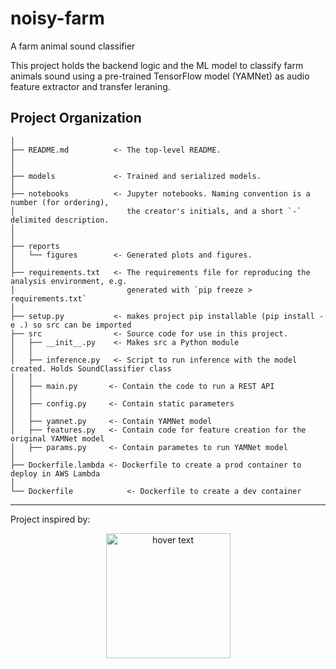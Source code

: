 noisy-farm
==============================

A farm animal sound classifier

This project holds the backend logic and the ML model to classify farm animals sound using a pre-trained TensorFlow model (YAMNet) as audio feature extractor and transfer leraning. 



Project Organization
------------

    │ 
    ├── README.md          <- The top-level README.
    │
    │
    ├── models             <- Trained and serialized models.
    │
    ├── notebooks          <- Jupyter notebooks. Naming convention is a number (for ordering),
    │                         the creator's initials, and a short `-` delimited description.
    │
    │
    ├── reports            
    │   └── figures        <- Generated plots and figures.
    │
    ├── requirements.txt   <- The requirements file for reproducing the analysis environment, e.g.
    │                         generated with `pip freeze > requirements.txt`
    │
    ├── setup.py           <- makes project pip installable (pip install -e .) so src can be imported
    ├── src                <- Source code for use in this project.
    │   ├── __init__.py    <- Makes src a Python module
    │   │
    │   ├── inference.py   <- Script to run inference with the model created. Holds SoundClassifier class
    │   │
    │   ├── main.py       <- Contain the code to run a REST API 
    │   │
    │   ├── config.py     <- Contain static parameters
    │   │
    │   ├── yamnet.py     <- Contain YAMNet model
    │   ├── features.py   <- Contain code for feature creation for the original YAMNet model
    │   ├── params.py     <- Contain parametes to run YAMNet model
    │
    ├── Dockerfile.lambda <- Dockerfile to create a prod container to deploy in AWS Lambda 
    │
    └── Dockerfile            <- Dockerfile to create a dev container


--------
Project inspired by:

<p align="center">
  <img src="https://pictures.abebooks.com/isbn/9781852920494-uk.jpg"  width="199" height="200" title="hover text">
</p>